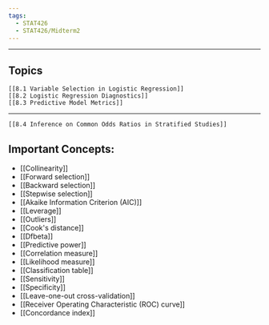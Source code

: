 ```yaml
---
tags:
  - STAT426
  - STAT426/Midterm2
---
```

---
## Topics
	[[8.1 Variable Selection in Logistic Regression]]
	[[8.2 Logistic Regression Diagnostics]]
	[[8.3 Predictive Model Metrics]]
---
	[[8.4 Inference on Common Odds Ratios in Stratified Studies]]
## Important Concepts:
- [[Collinearity]]
- [[Forward selection]]
- [[Backward selection]]
- [[Stepwise selection]]
- [[Akaike Information Criterion (AIC)]] 
- [[Leverage]]
- [[Outliers]]
- [[Cook's distance]]
- [[Dfbeta]]
- [[Predictive power]]
- [[Correlation measure]]
- [[Likelihood measure]]
- [[Classification table]]
- [[Sensitivity]]
- [[Specificity]]
- [[Leave-one-out cross-validation]]
- [[Receiver Operating Characteristic (ROC) curve]]
- [[Concordance index]]